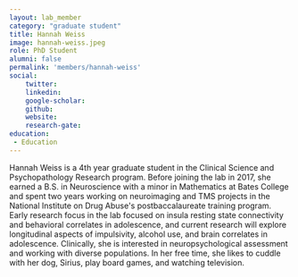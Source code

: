 ```yaml
---
layout: lab_member
category: "graduate student"
title: Hannah Weiss
image: hannah-weiss.jpeg
role: PhD Student
alumni: false
permalink: 'members/hannah-weiss'
social:
    twitter: 
    linkedin: 
    google-scholar: 
    github: 
    website:
    research-gate: 
education:
 - Education
---
```


Hannah Weiss is a 4th year graduate student in the Clinical Science and Psychopathology Research program. Before joining the lab in 2017, she earned a B.S. in Neuroscience with a minor in Mathematics at Bates College and spent two years working on neuroimaging and TMS projects in the National Institute on Drug Abuse's postbaccalaureate training program. Early research focus in the lab focused on insula resting state connectivity and behavioral correlates in adolescence, and current research will explore longitudinal aspects of impulsivity, alcohol use, and brain correlates in adolescence. Clinically, she is interested in neuropsychological assessment and working with diverse populations. In her free time, she likes to cuddle with her dog, Sirius, play board games, and watching television. 


